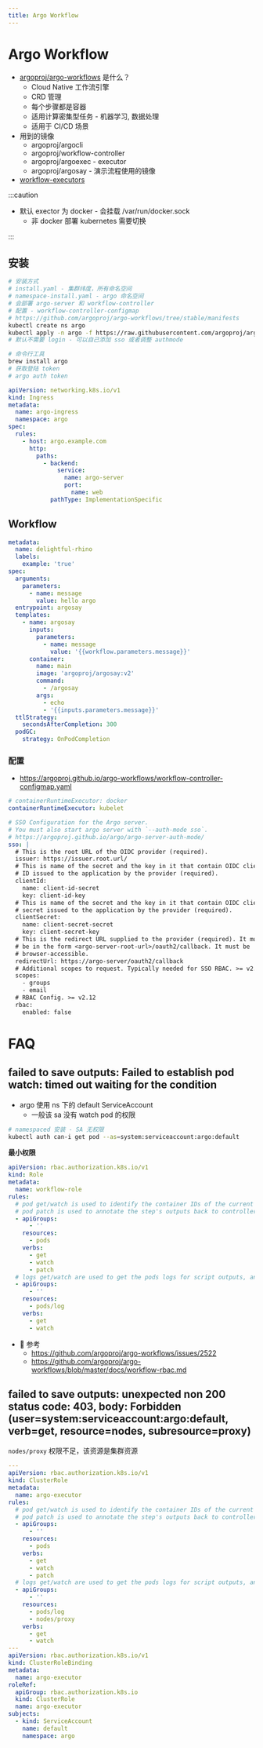 ```yaml
---
title: Argo Workflow
---
```


# Argo Workflow

- [argoproj/argo-workflows](https://github.com/argoproj/argo-workflows) 是什么？
  - Cloud Native 工作流引擎
  - CRD 管理
  - 每个步骤都是容器
  - 适用计算密集型任务 - 机器学习, 数据处理
  - 适用于 CI/CD 场景
- 用到的镜像
  - argoproj/argocli
  - argoproj/workflow-controller
  - argoproj/argoexec - executor
  - argoproj/argosay - 演示流程使用的镜像
- [workflow-executors](https://argoproj.github.io/argo-workflows/workflow-executors/)

:::caution

- 默认 exector 为 docker - 会挂载 /var/run/docker.sock
  - 非 docker 部署 kubernetes 需要切换

:::

## 安装

```bash
# 安装方式
# install.yaml - 集群纬度，所有命名空间
# namespace-install.yaml - argo 命名空间
# 会部署 argo-server 和 workflow-controller
# 配置 - workflow-controller-configmap
# https://github.com/argoproj/argo-workflows/tree/stable/manifests
kubectl create ns argo
kubectl apply -n argo -f https://raw.githubusercontent.com/argoproj/argo-workflows/stable/manifests/namespace-install.yaml
# 默认不需要 login - 可以自己添加 sso 或者调整 authmode

# 命令行工具
brew install argo
# 获取登陆 token
# argo auth token
```

```yaml
apiVersion: networking.k8s.io/v1
kind: Ingress
metadata:
  name: argo-ingress
  namespace: argo
spec:
  rules:
    - host: argo.example.com
      http:
        paths:
          - backend:
              service:
                name: argo-server
                port:
                  name: web
            pathType: ImplementationSpecific
```

## Workflow

```yaml
metadata:
  name: delightful-rhino
  labels:
    example: 'true'
spec:
  arguments:
    parameters:
      - name: message
        value: hello argo
  entrypoint: argosay
  templates:
    - name: argosay
      inputs:
        parameters:
          - name: message
            value: '{{workflow.parameters.message}}'
      container:
        name: main
        image: 'argoproj/argosay:v2'
        command:
          - /argosay
        args:
          - echo
          - '{{inputs.parameters.message}}'
  ttlStrategy:
    secondsAfterCompletion: 300
  podGC:
    strategy: OnPodCompletion
```

### 配置

- https://argoproj.github.io/argo-workflows/workflow-controller-configmap.yaml

```yaml
# containerRuntimeExecutor: docker
containerRuntimeExecutor: kubelet

# SSO Configuration for the Argo server.
# You must also start argo server with `--auth-mode sso`.
# https://argoproj.github.io/argo/argo-server-auth-mode/
sso: |
  # This is the root URL of the OIDC provider (required).
  issuer: https://issuer.root.url/
  # This is name of the secret and the key in it that contain OIDC client
  # ID issued to the application by the provider (required).
  clientId:
    name: client-id-secret
    key: client-id-key
  # This is name of the secret and the key in it that contain OIDC client
  # secret issued to the application by the provider (required).
  clientSecret:
    name: client-secret-secret
    key: client-secret-key
  # This is the redirect URL supplied to the provider (required). It must
  # be in the form <argo-server-root-url>/oauth2/callback. It must be
  # browser-accessible.
  redirectUrl: https://argo-server/oauth2/callback
  # Additional scopes to request. Typically needed for SSO RBAC. >= v2.12
  scopes:
    - groups
    - email
  # RBAC Config. >= v2.12
  rbac:
    enabled: false
```

# FAQ

## failed to save outputs: Failed to establish pod watch: timed out waiting for the condition

- argo 使用 ns 下的 default ServiceAccount
  - 一般该 sa 没有 watch pod 的权限

```bash
# namespaced 安装 - SA 无权限
kubectl auth can-i get pod --as=system:serviceaccount:argo:default
```

**最小权限**

```yaml
apiVersion: rbac.authorization.k8s.io/v1
kind: Role
metadata:
  name: workflow-role
rules:
  # pod get/watch is used to identify the container IDs of the current pod
  # pod patch is used to annotate the step's outputs back to controller (e.g. artifact location)
  - apiGroups:
      - ''
    resources:
      - pods
    verbs:
      - get
      - watch
      - patch
  # logs get/watch are used to get the pods logs for script outputs, and for log archival
  - apiGroups:
      - ''
    resources:
      - pods/log
    verbs:
      - get
      - watch
```

-  参考
  - https://github.com/argoproj/argo-workflows/issues/2522
  - https://github.com/argoproj/argo-workflows/blob/master/docs/workflow-rbac.md

## failed to save outputs: unexpected non 200 status code: 403, body: Forbidden (user=system:serviceaccount:argo:default, verb=get, resource=nodes, subresource=proxy)

`nodes/proxy` 权限不足，该资源是集群资源

```yaml
---
apiVersion: rbac.authorization.k8s.io/v1
kind: ClusterRole
metadata:
  name: argo-executor
rules:
  # pod get/watch is used to identify the container IDs of the current pod
  # pod patch is used to annotate the step's outputs back to controller (e.g. artifact location)
  - apiGroups:
      - ''
    resources:
      - pods
    verbs:
      - get
      - watch
      - patch
  # logs get/watch are used to get the pods logs for script outputs, and for log archival
  - apiGroups:
      - ''
    resources:
      - pods/log
      - nodes/proxy
    verbs:
      - get
      - watch
---
apiVersion: rbac.authorization.k8s.io/v1
kind: ClusterRoleBinding
metadata:
  name: argo-executor
roleRef:
  apiGroup: rbac.authorization.k8s.io
  kind: ClusterRole
  name: argo-executor
subjects:
  - kind: ServiceAccount
    name: default
    namespace: argo
```
